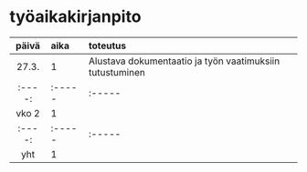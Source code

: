 # työaikakirjanpito

| päivä | aika | toteutus |
| :----:|:-----| :-----|
| 27.3. | 1    | Alustava dokumentaatio ja työn vaatimuksiin tutustuminen |
| :----:|:-----| :-----|
| vko 2 | 1    | |
| :----:|:-----| :-----|
| yht   | 1   | | 
